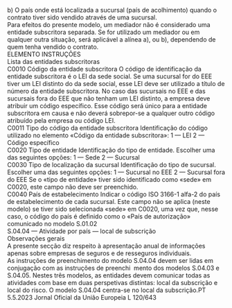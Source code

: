  
b) O país onde está localizada a sucursal (país de acolhimento) quando o contrato tiver sido vendido através de uma 
sucursal.  
Para efeitos do presente modelo, um mediador não é considerado uma entidade subscritora separada. Se for utilizado 
um mediador ou em qualquer outra situação, será aplicável a alínea a), ou b), dependendo de quem tenha vendido o 
contrato.  
ELEMENTO  INSTRUÇÕES  
Lista das entidades subscritoras  
C0010  Código da entidade subscritora  O código de identificação da entidade subscritora é o LEI da sede social. Se uma 
sucursal for do EEE tiver um LEI distinto do da sede social, esse LEI deve ser 
utilizado a título de número da entidade subscritora. 
No caso das sucursais no EEE e das sucursais fora do EEE que não tenham um LEI 
distinto, a empresa deve atribuir um código específico. Esse código será único 
para a entidade subscritora em causa e não deverá sobrepor-se a qualquer outro 
código atribuído pela empresa ou código LEI.  
C0011  Tipo do código da entidade 
subscritora  Identificação do código utilizado no elemento «Código da entidade subscritora»: 
1 — LEI 
2 — Código específico  
C0020  Tipo de entidade  Identificação do tipo de entidade. Escolher uma das seguintes opções: 
1 — Sede 
2 — Sucursal  
C0030  Tipo de localização da sucursal  Identificação do tipo de sucursal. Escolher uma das seguintes opções: 
1 — Sucursal no EEE 
2 — Sucursal fora do EEE 
Se o «tipo de entidade» tiver sido identificado como «sede» em C0020, este campo 
não deve ser preenchido.  
C0040  País de estabelecimento  Indicar o código ISO 3166-1 alfa-2 do país de estabelecimento de cada sucursal. 
Este campo não se aplica (neste modelo) se tiver sido selecionada «sede» em 
C0020, uma vez que, nesse caso, o código do país é definido como o «País de 
autorização» comunicado no modelo S.01.02  
S.04.04 — Atividade por país — local de subscrição  
Observações gerais  
A presente secção diz respeito à apresentação anual de informações apenas sobre empresas de seguros e de resseguros 
individuais.  
As instruções de preenchimento do modelo S.04.04 devem ser lidas em conjugação com as instruções de preenchi ­
mento dos modelos S.04.03 e S.04.05. Nestes três modelos, as entidades devem comunicar todas as atividades com base 
em duas perspetivas distintas: local da subscrição e local do risco. O modelo S.04.04 centra-se no local da subscrição.PT  5.5.2023 Jornal Oficial da União Europeia L 120/643